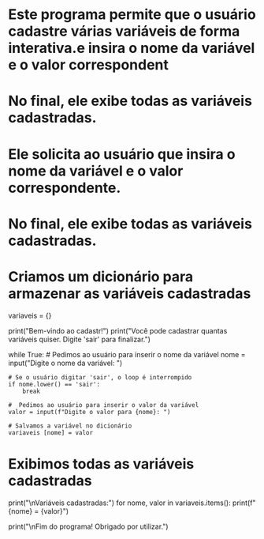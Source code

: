# Este programa permite que o usuário cadastre várias variáveis de forma interativa.e insira o nome da variável e o valor correspondent
# No final, ele exibe todas as variáveis cadastradas. 
# Ele solicita ao usuário que insira o nome da variável e o valor correspondente. 
# No final, ele exibe todas as variáveis cadastradas. 

# Criamos um dicionário para armazenar as variáveis cadastradas 
variaveis = {} 
 
print("Bem-vindo ao cadastr!") 
print("Você pode cadastrar quantas variáveis quiser. Digite 'sair' para finalizar.") 
 
while True: 
    # Pedimos ao usuário para inserir o nome da variável 
    nome = input("Digite o nome da variável: ") 
 
    # Se o usuário digitar 'sair', o loop é interrompido 
    if nome.lower() == 'sair': 
        break 
 
    #  Pedimos ao usuário para inserir o valor da variável 
    valor = input(f"Digite o valor para {nome}: ") 
 
    # Salvamos a variável no dicionário 
    variaveis [nome] = valor 
  
# Exibimos todas as variáveis cadastradas 
print("\nVariáveis cadastradas:") 
for nome, valor in variaveis.items(): 
     print(f"{nome} = {valor}") 

print("\nFim do programa! Obrigado por utilizar.") 
